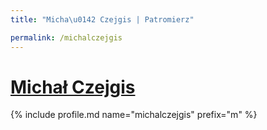 ```yaml
---
title: "Micha\u0142 Czejgis | Patromierz"

permalink: /michalczejgis
---
```


# [Michał Czejgis](https://patronite.pl/michalczejgis)

{% include profile.md name="michalczejgis" prefix="m" %}
